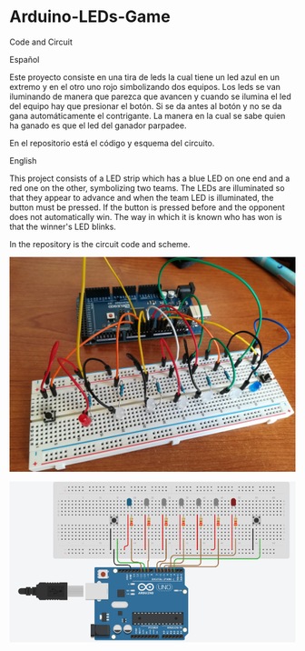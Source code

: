 # Arduino-LEDs-Game
Code and Circuit

Español

Este proyecto consiste en una tira de leds la cual tiene un led azul en un extremo y en el otro uno rojo simbolizando dos equipos.
Los leds se van iluminando de manera que parezca que avancen y cuando se ilumina el led del equipo hay que presionar el botón. 
Si se da antes al botón y no se da gana automáticamente el contrigante. 
La manera en la cual se sabe quien ha ganado es que el led del ganador parpadee.

En el repositorio está el código y esquema del circuito.


English

This project consists of a LED strip which has a blue LED on one end and a red one on the other, symbolizing two teams. 
The LEDs are illuminated so that they appear to advance and when the team LED is illuminated, the button must be pressed. 
If the button is pressed before and the opponent does not automatically win. 
The way in which it is known who has won is that the winner's LED blinks.

In the repository is the circuit code and scheme.

![foto](https://github.com/Yato03/Arduino-LEDs-Game/blob/master/circuit%20photo.jpg) 

![circuito](https://github.com/Yato03/Arduino-LEDs-Game/blob/master/circuit%20scheme.PNG) 

